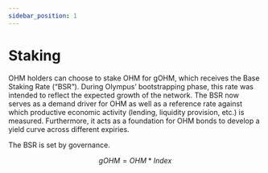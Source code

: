 ```yaml
---
sidebar_position: 1
---
```


# Staking

OHM holders can choose to stake OHM for gOHM, which receives the Base Staking Rate (“BSR”). During Olympus’ bootstrapping phase, this rate was intended to reflect the expected growth of the network. The BSR now serves as a demand driver for OHM as well as a reference rate against which productive economic activity (lending, liquidity provision, etc.) is measured. Furthermore, it acts as a foundation for OHM bonds to develop a yield curve across different expiries. 

The BSR is set by governance.

$$
gOHM = OHM*Index
$$
